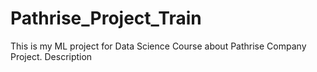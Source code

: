 # Pathrise_Project_Train
This is my ML project for Data Science Course about Pathrise Company Project.
Description
